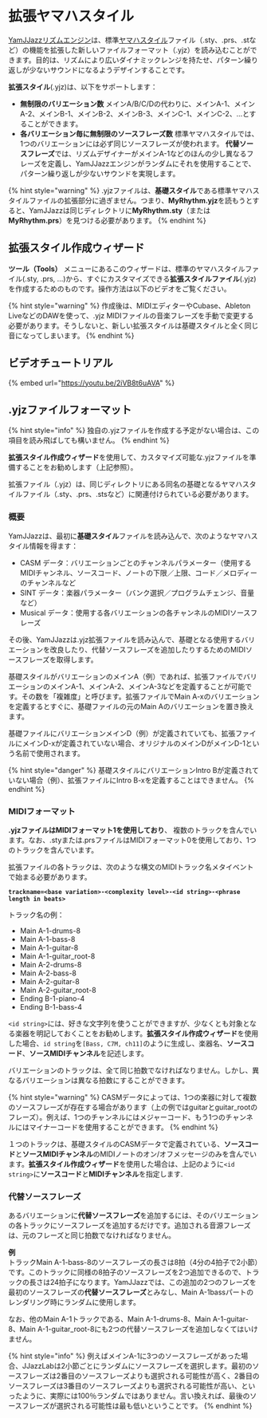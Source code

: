 # 拡張ヤマハスタイル

[YamJJazz](./)[リズムエンジン](./)は、標準[ヤマハスタイル](yamaha-styles.md)ファイル（.sty、.prs、.stなど）の機能を拡張した新しいファイルフォーマット（.yjz）を読み込むことができます。目的は、リズムにより広いダイナミックレンジを持たせ、パターン繰り返しが少ないサウンドになるようデザインすることです。

**拡張スタイル**\(.yjz\)は、以下をサポートします：

* **無制限のバリエーション数** メインA/B/C/Dの代わりに、メインA-1、メインA-2、メインB-1、メインB-2、メインB-3、メインC-1、メインC-2、...とすることができます。 
* **各バリエーション毎に無制限のソースフレーズ数** 標準ヤマハスタイルでは、1つのバリエーションには必ず同じソースフレーズが使われます。  **代替ソースフレーズ**では、リズムデザイナーがメインA-1などのほんの少し異なるフレーズを定義し、YamJJazzエンジンがランダムにそれを使用することで、パターン繰り返しが少ないサウンドを実現します。

{% hint style="warning" %}
.yjzファイルは、**基礎スタイル**である標準ヤマハスタイルファイルの拡張部分に過ぎません。つまり、**MyRhythm.yjz**を読もうとすると、YamJJazzは同じディレクトリに**MyRhythm.sty**（または**MyRhythm.prs**）を見つける必要があります。
{% endhint %}

## 拡張スタイル作成ウィザード

**ツール（Tools）** メニューにあるこのウィザードは、標準のヤマハスタイルファイル\(.sty, .prs, ...\)から、すぐにカスタマイズできる**拡張スタイルファイル**\(.yjz\) を作成するためのものです。操作方法は以下のビデオをご覧ください。

{% hint style="warning" %}
作成後は、MIDIエディターやCubase、Ableton LiveなどのDAWを使って、.yjz MIDIファイルの音楽フレーズを手動で変更する必要があります。そうしないと、新しい拡張スタイルは基礎スタイルと全く同じ音になってしまいます。
{% endhint %}

## ビデオチュートリアル

{% embed url="https://youtu.be/2iVB8t6uAVA" %}

## .yjzファイルフォーマット <a id="yjz-extension-file-format"></a>

{% hint style="info" %}
独自の.yjzファイルを作成する予定がない場合は、この項目を読み飛ばしても構いません。
{% endhint %}

**拡張スタイル作成ウィザード**を使用して、カスタマイズ可能な.yjzファイルを準備することをお勧めします（上記参照）。

拡張ファイル（.yjz）は、同じディレクトリにある同名の基礎となるヤマハスタイルファイル（.sty、.prs、.stsなど）に関連付けられている必要があります。

### 概要 <a id="overview"></a>

YamJJazzは、最初に**基礎スタイル**ファイルを読み込んで、次のようなヤマハスタイル情報を得ます：

* CASM データ：バリエーションごとのチャンネルパラメーター（使用するMIDIチャンネル、ソースコード、ノートの下限／上限、コード／メロディーのチャンネルなど
* SINT データ：楽器パラメーター（バンク選択／プログラムチェンジ、音量など）
* Musical データ：使用する各バリエーションの各チャンネルのMIDIソースフレーズ

その後、YamJJazzは.yjz拡張ファイルを読み込んで、基礎となる使用するバリエーションを改良したり、代替ソースフレーズを追加したりするためのMIDIソースフレーズを取得します。

基礎スタイルがバリエーションのメインA（例）であれば、拡張ファイルでバリエーションのメインA-1、メインA-2、メインA-3などを定義することが可能です。その数を「複雑度」と呼びます。拡張ファイルでMain A-xのバリエーションを定義するとすぐに、基礎ファイルの元のMain Aのバリエーションを置き換えます。

基礎ファイルにバリエーションメインD（例）が定義されていても、拡張ファイルにメインD-xが定義されていない場合、オリジナルのメインDがメインD-1という名前で使用されます。

{% hint style="danger" %}
基礎スタイルにバリエーションIntro Bが定義されていない場合（例）、拡張ファイルにIntro B-xを定義することはできません。
{% endhint %}

### MIDIフォーマット <a id="midi-format"></a>

**.yjzファイルはMIDIフォーマット1を使用しており**、 複数のトラックを含んでいます。なお、.styまたは.prsファイルはMIDIフォーマット0を使用しており、1つのトラックを含んでいます。

拡張ファイルの各トラックは、次のような構文のMIDIトラック名メタイベントで始まる必要があります。

**`trackname=<base variation>-<complexity level>-<id string>-<phrase length in beats>`**

トラック名の例：

* Main A-1-drums-8
* Main A-1-bass-8
* Main A-1-guitar-8
* Main A-1-guitar\_root-8
* Main A-2-drums-8
* Main A-2-bass-8
* Main A-2-guitar-8
* Main A-2-guitar\_root-8
* Ending B-1-piano-4
* Ending B-1-bass-4

`<id string>`には、好きな文字列を使うことができますが、少なくとも対象となる楽器を明記しておくことをお勧めします。**拡張スタイル作成ウィザード**を使用した場合、`id string`を`[Bass, C7M, ch11]`のように生成し、楽器名、**ソースコード**、**ソースMIDIチャンネル**を記述します。

バリエーションのトラックは、全て同じ拍数でなければなりません。しかし、異なるバリエーションは異なる拍数にすることができます。

{% hint style="warning" %}
CASMデータによっては、1つの楽器に対して複数のソースフレーズが存在する場合があります（上の例ではguitarとguitar\_rootのフレーズ）。例えば、1つのチャンネルにはメジャーコード、もう1つのチャンネルにはマイナーコードを使用することができます。
{% endhint %}

１つのトラックは、基礎スタイルのCASMデータで定義されている、**ソースコード**と**ソースMIDIチャンネル**のMIDIノートのオン/オフメッセージのみを含んでいます。**拡張スタイル作成ウィザード**を使用した場合は、上記のように`<id string>`に**ソースコード**と**MIDIチャンネル**を指定します.

### 代替ソースフレーズ <a id="alternate-takes"></a>

あるバリエーションに**代替ソースフレーズ**を追加するには、そのバリエーションの各トラックにソースフレーズを追加するだけです。追加される音源フレーズは、元のフレーズと同じ拍数でなければなりません。

**例**  
トラックMain A-1-bass-8のソースフレーズの長さは8拍（4分の4拍子で2小節）です。このトラックに同様の8拍子のソースフレーズを2つ追加できるので、トラックの長さは24拍子になります。YamJJazzでは、この追加の2つのフレーズを最初のソースフレーズの**代替ソースフレーズ**とみなし、Main A-1bassパートのレンダリング時にランダムに使用します。 

なお、他のMain A-1トラックである、Main A-1-drums-8、Main A-1-guitar-8、Main A-1-guitar\_root-8にも2つの代替ソースフレーズを追加しなくてはいけません。

{% hint style="info" %}
例えばメインA-1に3つのソースフレーズがあった場合、JJazzLabは2小節ごとにランダムにソースフレーズを選択します。最初のソースフレーズは2番目のソースフレーズよりも選択される可能性が高く、2番目のソースフレーズは3番目のソースフレーズよりも選択される可能性が高い、といったように、実際には100％ランダムではありません。言い換えれば、最後のソースフレーズが選択される可能性は最も低いということです。
{% endhint %}

